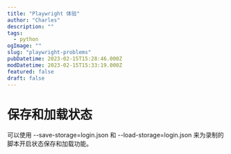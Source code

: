```yaml
---
title: "Playwright 体验"
author: "Charles"
description: ""
tags:
  - python
ogImage: ""
slug: "playwright-problems"
pubDatetime: 2023-02-15T15:28:46.000Z
modDatetime: 2023-02-15T15:33:19.000Z
featured: false
draft: false
---
```


# 保存和加载状态

可以使用 --save-storage=login.json 和 --load-storage=login.json 来为录制的脚本开启状态保存和加载功能。

